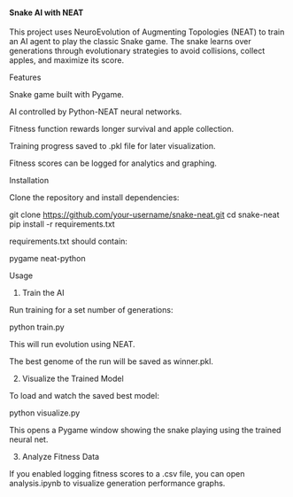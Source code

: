 #### Snake AI with NEAT

This project uses NeuroEvolution of Augmenting Topologies (NEAT) to train an AI agent to play the classic Snake game. The snake learns over generations through evolutionary strategies to avoid collisions, collect apples, and maximize its score.

Features

Snake game built with Pygame.

AI controlled by Python-NEAT neural networks.

Fitness function rewards longer survival and apple collection.

Training progress saved to .pkl file for later visualization.

Fitness scores can be logged for analytics and graphing.

Installation

Clone the repository and install dependencies:

git clone https://github.com/your-username/snake-neat.git
cd snake-neat
pip install -r requirements.txt


requirements.txt should contain:

pygame
neat-python

Usage
1. Train the AI

Run training for a set number of generations:

python train.py


This will run evolution using NEAT.

The best genome of the run will be saved as winner.pkl.

2. Visualize the Trained Model

To load and watch the saved best model:

python visualize.py


This opens a Pygame window showing the snake playing using the trained neural net.

3. Analyze Fitness Data

If you enabled logging fitness scores to a .csv file, you can open analysis.ipynb to visualize generation performance graphs.
